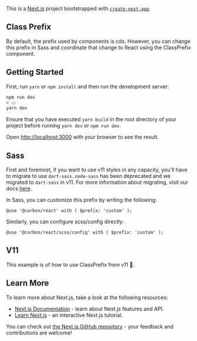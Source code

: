This is a [Next.js](https://nextjs.org/) project bootstrapped with
[`create-next-app`](https://github.com/vercel/next.js/tree/canary/packages/create-next-app).

## Class Prefix

By default, the prefix used by components is cds. However, you can change this
prefix in Sass and coordinate that change to React using the ClassPrefix
component.

## Getting Started

First, run `yarn` or `npm install` and then run the development server:

```bash
npm run dev
# or
yarn dev
```

Ensure that you have executed `yarn build` in the root directory of your project
before running `yarn dev` or `npm run dev`.

Open [http://localhost:3000](http://localhost:3000) with your browser to see the
result.

## Sass

First and foremost, if you want to use v11 styles in any capacity, you'll have
to migrate to use `dart-sass`. `node-sass` has been deprecated and we migrated
to `dart-sass` in v11. For more information about migrating, visit our docs
[here](https://github.com/carbon-design-system/carbon/blob/main/docs/migration/v11.md#changing-from-node-sass-to-sass).

In Sass, you can customize this prefix by writing the following:

`@use '@carbon/react' with ( $prefix: 'custom' );`

Similarly, you can configure scss/config directly:

`@use '@carbon/react/scss/config' with ( $prefix: 'custom' );`

## V11

This example is of how to use ClassPrefix from v11 🎉.

## Learn More

To learn more about Next.js, take a look at the following resources:

- [Next.js Documentation](https://nextjs.org/docs) - learn about Next.js
  features and API.
- [Learn Next.js](https://nextjs.org/learn) - an interactive Next.js tutorial.

You can check out
[the Next.js GitHub repository](https://github.com/vercel/next.js/) - your
feedback and contributions are welcome!
